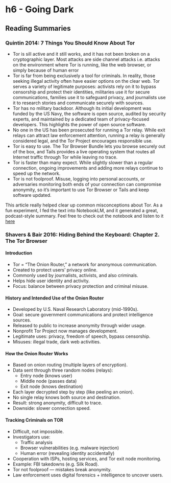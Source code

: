 # h6 - Going Dark

## Reading Summaries

### Quintin 2014: 7 Things You Should Know About Tor

- Tor is sill active and it still works, and it has not been broken on a cryptographic layer. Most attacks are side channel attacks i.e. attacks on the environment where Tor is running, like the web browser, or simply because of human error
- Tor is far from being exclusively a tool for criminals. In reality, those seeking illegal activity often have easier options on the clear web. Tor serves a variety of legitimate purposes: activists rely on it to bypass censorship and protect their identities, militaries use it for secure communications, families use it to safeguard privacy, and journalists use it to research stories and communicate securely with sources.
- Tor has no military backdoor. Although its initial development was funded by the US Navy, the software is open source, audited by security experts, and maintained by a dedicated team of privacy-focused developers. This highlights the power of open source software.
- No one in the US has been prosecuted for running a Tor relay. While exit relays can attract law enforcement attention, running a relay is generally considered legal, and the Tor Project encourages responsible use.
- Tor is easy to use. The Tor Browser Bundle lets you browse securely out of the box, and Tails provides a live operating system that routes all Internet traffic through Tor while leaving no trace.
- Tor is faster than many expect. While slightly slower than a regular connection, ongoing improvements and adding more relays continue to speed up the network.
- Tor is not foolproof. Misuse, logging into personal accounts, or adversaries monitoring both ends of your connection can compromise anonymity, so it’s important to use Tor Browser or Tails and keep software updated.

This article really helped clear up common misconceptions about Tor. As a fun experiment, I fed the text into NotebookLM, and it generated a great, podcast-style summary. Feel free to check out the notebook and listen to it [here](https://notebooklm.google.com/notebook/15e7505d-ba1f-421f-ad7d-2b3c63c33424?artifactId=93c5dde0-7728-4d38-be72-df15e3350f1a)


### Shavers & Bair 2016: Hiding Behind the Keyboard: Chapter 2. The Tor Browser

#### Introduction

- Tor = “The Onion Router,” a network for anonymous communication.
- Created to protect users’ privacy online.
- Commonly used by journalists, activists, and also criminals.
- Helps hide user identity and activity.
- Focus: balance between privacy protection and criminal misuse.

#### History and Intended Use of the Onion Router

- Developed by U.S. Naval Research Laboratory (mid-1990s).
- Goal: secure government communications and protect intelligence sources.
- Released to public to increase anonymity through wider usage.
- Nonprofit Tor Project now manages development.
- Legitimate uses: privacy, freedom of speech, bypass censorship.
- Misuses: illegal trade, dark web activities.

#### How the Onion Router Works

- Based on onion routing (multiple layers of encryption).
- Data sent through three random nodes (relays):
  - Entry node (knows user)
  - Middle node (passes data)
  - Exit node (knows destination)
- Each layer decrypted step by step (like peeling an onion).
- No single relay knows both source and destination.
- Result: strong anonymity, difficult to trace.
- Downside: slower connection speed.

#### Tracking Criminals on TOR

- Difficult, not impossible.
- Investigators use:
  - Traffic analysis
  - Browser vulnerabilities (e.g. malware injection)
  - Human error (revealing identity accidentally)
- Cooperation with ISPs, hosting services, and Tor exit node monitoring.
- Example: FBI takedowns (e.g. Silk Road).
- Tor not foolproof — mistakes break anonymity.
- Law enforcement uses digital forensics + intelligence to uncover users.
